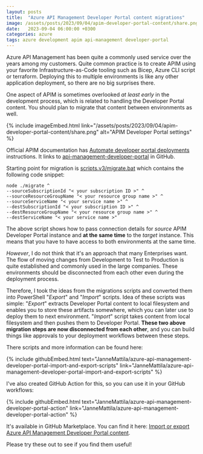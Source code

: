 ```yaml
---
layout: posts
title:  "Azure API Management Developer Portal content migrations"
image: /assets/posts/2023/09/04/apim-developer-portal-content/share.png
date:   2023-09-04 06:00:00 +0300
categories: azure
tags: azure development apim api-management developer-portal
---
```


Azure API Management has been quite a commonly used service over the years among my customers. 
Quite common practice is to create APIM using your favorite Infrastructure-as-Code tooling 
such as Bicep, Azure CLI script or terraform. Deploying this to multiple environments is 
like any other application deployment, so there are no big surprises there.

One aspect of APIM is sometimes overlooked _at least early_ in the development process, 
which is related to handling the Developer Portal content. 
You should plan to migrate that content between environments as well.

{% include imageEmbed.html link="/assets/posts/2023/09/04/apim-developer-portal-content/share.png" alt="APIM Developer Portal settings" %}

Official APIM documentation has [Automate developer portal deployments](https://learn.microsoft.com/en-us/azure/api-management/automate-portal-deployments) instructions.
It links to [api-management-developer-portal](https://github.com/Azure/api-management-developer-portal)
in GitHub. 

Starting point for migration is [scripts.v3/migrate.bat](https://github.com/Azure/api-management-developer-portal/blob/master/scripts.v3/migrate.bat)
which contains the following code snippet:

```batch
node ./migrate ^
--sourceSubscriptionId "< your subscription ID >" ^
--sourceResourceGroupName "< your resource group name >" ^
--sourceServiceName "< your service name >" ^
--destSubscriptionId "< your subscription ID >" ^
--destResourceGroupName "< your resource group name >" ^
--destServiceName "< your service name >"
```

The above script shows how to pass connection details for _source_ APIM Developer Portal instance
and **at the same time** to the _target_ instance. This means that you have to have access to both
environments at the same time. 

_However_, I do not think that it's an approach that many Enterprises want.
The flow of moving changes from Development to Test to Production is 
quite established and commonly used in the large companies.
These environments should be disconnected from each other 
even during the deployment process.

Therefore, I took the ideas from the migrations scripts and converted them
into PowerShell "_Export_" and "_Import_" scripts. 
Idea of these scripts was simple: "_Export_" extracts Developer Portal content
to local filesystem and enables you to store these artifacts somewhere, 
which you can later use to deploy them to next environment. 
"_Import_" script takes content from local filesystem and
then pushes them to Developer Portal. 
**These two above migration steps are now disconnected from each other**, and you can build things like approvals to your deployment workflows between these steps. 

There scripts and more information can be found here:

{% include githubEmbed.html text="JanneMattila/azure-api-management-developer-portal-import-and-export-scripts" link="JanneMattila/azure-api-management-developer-portal-import-and-export-scripts" %}

I've also created GitHub Action for this, so you can use it in your GitHub workflows:

{% include githubEmbed.html text="JanneMattila/azure-api-management-developer-portal-action" link="JanneMattila/azure-api-management-developer-portal-action" %}

It's available in GitHub Marketplace. You can find it here: [Import or export Azure API Management Developer Portal content](https://github.com/marketplace/actions/import-or-export-azure-api-management-developer-portal-content).

Please try these out to see if you find them useful!
